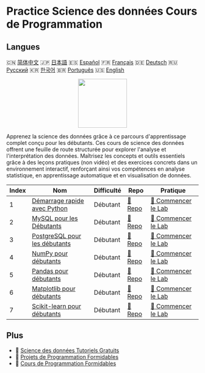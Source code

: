 # Practice Science des données Cours de Programmation

## Langues

🇨🇳 [简体中文](README_zh.md) 🇯🇵 [日本語](README_ja.md) 🇪🇸 [Español](README_es.md) 🇫🇷 [Français](README_fr.md) 🇩🇪 [Deutsch](README_de.md) 🇷🇺 [Русский](README_ru.md) 🇰🇷 [한국어](README_ko.md) 🇧🇷 [Português](README_pt.md) 🇺🇸 [English](README.md) 

<div align="center">
<img width="128px" src="https://file.labex.io/path/Ctx67nWJaNg4.png">
</div>

Apprenez la science des données grâce à ce parcours d'apprentissage complet conçu pour les débutants. Ces cours de science des données offrent une feuille de route structurée pour explorer l'analyse et l'interprétation des données. Maîtrisez les concepts et outils essentiels grâce à des leçons pratiques (non vidéo) et des exercices concrets dans un environnement interactif, renforçant ainsi vos compétences en analyse statistique, en apprentissage automatique et en visualisation de données.

|   Index | Nom                                                                                   | Difficulté   | Repo                                                                | Pratique                                                                      |
|---------|---------------------------------------------------------------------------------------|--------------|---------------------------------------------------------------------|-------------------------------------------------------------------------------|
|       1 | [Démarrage rapide avec Python](https://labex.io/fr/courses/quick-start-with-python)   | Débutant     | [🔗 Repo](https://github.com/labex-labs/quick-start-with-python)    | [🚀 Commencer le Lab](https://labex.io/fr/courses/quick-start-with-python)    |
|       2 | [MySQL pour les Débutants](https://labex.io/fr/courses/mysql-for-beginners)           | Débutant     | [🔗 Repo](https://github.com/labex-labs/mysql-for-beginners)        | [🚀 Commencer le Lab](https://labex.io/fr/courses/mysql-for-beginners)        |
|       3 | [PostgreSQL pour les débutants](https://labex.io/fr/courses/postgresql-for-beginners) | Débutant     | [🔗 Repo](https://github.com/labex-labs/postgresql-for-beginners)   | [🚀 Commencer le Lab](https://labex.io/fr/courses/postgresql-for-beginners)   |
|       4 | [NumPy pour débutants](https://labex.io/fr/courses/numpy-for-beginners)               | Débutant     | [🔗 Repo](https://github.com/labex-labs/numpy-for-beginners)        | [🚀 Commencer le Lab](https://labex.io/fr/courses/numpy-for-beginners)        |
|       5 | [Pandas pour débutants](https://labex.io/fr/courses/pandas-for-beginners)             | Débutant     | [🔗 Repo](https://github.com/labex-labs/pandas-for-beginners)       | [🚀 Commencer le Lab](https://labex.io/fr/courses/pandas-for-beginners)       |
|       6 | [Matplotlib pour débutants](https://labex.io/fr/courses/matplotlib-for-beginners)     | Débutant     | [🔗 Repo](https://github.com/labex-labs/matplotlib-for-beginners)   | [🚀 Commencer le Lab](https://labex.io/fr/courses/matplotlib-for-beginners)   |
|       7 | [Scikit-learn pour débutants](https://labex.io/fr/courses/scikit-learn-for-beginners) | Débutant     | [🔗 Repo](https://github.com/labex-labs/scikit-learn-for-beginners) | [🚀 Commencer le Lab](https://labex.io/fr/courses/scikit-learn-for-beginners) |

## Plus

- 🔗 [Science des données Tutoriels Gratuits](https://github.com/labex-labs/data-science-free-tutorials)
- 🔗 [Projets de Programmation Formidables](https://github.com/labex-labs/awesome-programming-projects)
- 🔗 [Cours de Programmation Formidables](https://github.com/labex-labs/awesome-programming-courses)

